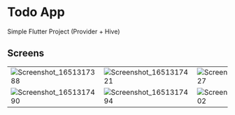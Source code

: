 # Todo App

Simple Flutter Project (Provider + Hive)

## Screens

|||||||
|---|---|---|---|---|---|
|![Screenshot_1651317388](https://user-images.githubusercontent.com/63847876/166103434-b96ab872-1a3b-4ce6-9308-eed24521c0d4.png)|![Screenshot_1651317421](https://user-images.githubusercontent.com/63847876/166103438-0933eb82-34aa-4b4d-a74e-7a3552fab9c9.png)|![Screenshot_1651317427](https://user-images.githubusercontent.com/63847876/166103440-5b0bb67d-775e-4db1-bc2c-7c1ff5813591.png)|![Screenshot_1651317432](https://user-images.githubusercontent.com/63847876/166103441-8d9e259d-a0d2-4785-b72a-d0abd82e8467.png)|![Screenshot_1651317438](https://user-images.githubusercontent.com/63847876/166103442-5c18018f-695b-41b8-b102-f01626595eea.png)|![Screenshot_1651317443](https://user-images.githubusercontent.com/63847876/166103444-060e8694-098f-42b6-b126-f15f8e15b3d0.png)|
|![Screenshot_1651317490](https://user-images.githubusercontent.com/63847876/166103445-51c4614d-b64a-46fa-bdbc-17b412a6f7be.png)|![Screenshot_1651317494](https://user-images.githubusercontent.com/63847876/166103446-c923d8f5-88fd-465b-904d-2b1a133fdd8f.png)|![Screenshot_1651317502](https://user-images.githubusercontent.com/63847876/166103470-630013ff-f9c6-4eca-b224-12f0278084ea.png)|![Screenshot_1651317507](https://user-images.githubusercontent.com/63847876/166103474-204d9a9f-3120-4a05-b574-fec37c8a9201.png)|![Screenshot_1651317514](https://user-images.githubusercontent.com/63847876/166103475-935a9f97-60f1-4f63-8895-a31e5e7776ba.png)|![Screenshot_1651317516](https://user-images.githubusercontent.com/63847876/166103476-3de627e1-36e6-4487-913c-c0b1246d2cc0.png)|












